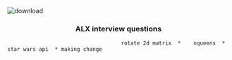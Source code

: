  ![download](https://github.com/user-attachments/assets/9993f788-5355-459d-89bb-dc9525825db8)

### <p align="center"> ALX interview questions </p>

                                        rotate 2d matrix  *    nqueens  *  star wars api  * making change 

